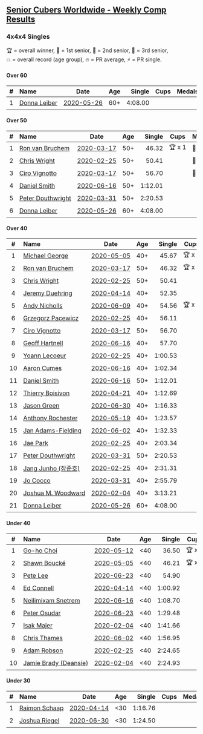 <style>table {white-space: nowrap;}</style>

## [Senior Cubers Worldwide - Weekly Comp Results](/scw-comp/results/)
### 4x4x4 Singles

<span style="white-space: nowrap;">🏆 = overall winner</span>, <span style="white-space: nowrap;">🥇 = 1st senior</span>, <span style="white-space: nowrap;">🥈 = 2nd senior</span>, <span style="white-space: nowrap;">🥉 = 3rd senior</span>, <span style="white-space: nowrap;">💥 = overall record (age group)</span>, <span style="white-space: nowrap;">🔥 = PR average</span>, <span style="white-space: nowrap;">⚡ = PR single</span>.

#### Over 60

| # | Name | Date | Age | Single | Cups | Medals | Achievements | Video |
| :--: | :-- | :--: | :--: | --: | :--: | :-- | :-- | :-- |
| 1 | [Donna Leiber](../../persons/donna_leiber/444.md) | [2020-05-26](../../results/2020-05-26/444.md) | 60+ | 4:08.00 |  |  | 💥 x 3, ⚡ x 3 | [Link](https://www.facebook.com/events/637852836799991?view=permalink&id=640053636579911) |

#### Over 50

| # | Name | Date | Age | Single | Cups | Medals | Achievements | Video |
| :--: | :-- | :--: | :--: | --: | :--: | :-- | :-- | :-- |
| 1 | [Ron van Bruchem](../../persons/ron_van_bruchem/444.md) | [2020-03-17](../../results/2020-03-17/444.md) | 50+ | 46.32 | 🏆 x 1 | 🥇 x 1 | 💥 x 1, 🔥 x 1, ⚡ x 1 | [Link](https://www.facebook.com/events/211732526904866?view=permalink&id=216281769783275) |
| 2 | [Chris Wright](../../persons/chris_wright/444.md) | [2020-02-25](../../results/2020-02-25/444.md) | 50+ | 50.41 |  | 🥈 x 1 | 💥 x 1, 🔥 x 1, ⚡ x 1 | [Link](https://www.facebook.com/events/805797596592397?view=permalink&id=808666752972148) |
| 3 | [Ciro Vignotto](../../persons/ciro_vignotto/444.md) | [2020-03-17](../../results/2020-03-17/444.md) | 50+ | 56.70 |  | 🥇 x 1, 🥈 x 2, 🥉 x 1 | 🔥 x 4, ⚡ x 1 | [Link](https://www.facebook.com/events/211732526904866?view=permalink&id=212061480205304) |
| 4 | [Daniel Smith](../../persons/daniel_smith/444.md) | [2020-06-16](../../results/2020-06-16/444.md) | 50+ | 1:12.01 |  |  | 💥 x 1, 🔥 x 5, ⚡ x 5 | [Link](https://www.facebook.com/events/256188575607890?view=permalink&id=260576965169051) |
| 5 | [Peter Douthwright](../../persons/peter_douthwright/444.md) | [2020-03-31](../../results/2020-03-31/444.md) | 50+ | 2:20.53 |  |  | 🔥 x 2, ⚡ x 3 | [Link](https://www.facebook.com/events/269276700734640?view=permalink&id=273111433684500) |
| 6 | [Donna Leiber](../../persons/donna_leiber/444.md) | [2020-05-26](../../results/2020-05-26/444.md) | 60+ | 4:08.00 |  |  | 💥 x 3, ⚡ x 3 | [Link](https://www.facebook.com/events/637852836799991?view=permalink&id=640053636579911) |

#### Over 40

| # | Name | Date | Age | Single | Cups | Medals | Achievements | Video |
| :--: | :-- | :--: | :--: | --: | :--: | :-- | :-- | :-- |
| 1 | [Michael George](../../persons/michael_george/444.md) | [2020-05-05](../../results/2020-05-05/444.md) | 40+ | 45.67 | 🏆 x 7 | 🥇 x 13, 🥈 x 2 | 💥 x 3, 🔥 x 2, ⚡ x 2 | [Link](https://www.facebook.com/events/557526585195168?view=permalink&id=559133148367845) |
| 2 | [Ron van Bruchem](../../persons/ron_van_bruchem/444.md) | [2020-03-17](../../results/2020-03-17/444.md) | 50+ | 46.32 | 🏆 x 1 | 🥇 x 1 | 💥 x 1, 🔥 x 1, ⚡ x 1 | [Link](https://www.facebook.com/events/211732526904866?view=permalink&id=216281769783275) |
| 3 | [Chris Wright](../../persons/chris_wright/444.md) | [2020-02-25](../../results/2020-02-25/444.md) | 50+ | 50.41 |  | 🥈 x 1 | 💥 x 1, 🔥 x 1, ⚡ x 1 | [Link](https://www.facebook.com/events/805797596592397?view=permalink&id=808666752972148) |
| 4 | [Jeremy Duehring](../../persons/jeremy_duehring/444.md) | [2020-04-14](../../results/2020-04-14/444.md) | 40+ | 52.35 |  | 🥈 x 2, 🥉 x 7 | 🔥 x 2, ⚡ x 2 | [Link](https://www.facebook.com/events/1400953806773430?view=permalink&id=1406261962909281) |
| 5 | [Andy Nicholls](../../persons/andy_nicholls/444.md) | [2020-06-09](../../results/2020-06-09/444.md) | 40+ | 54.56 | 🏆 x 1 | 🥇 x 1, 🥈 x 7, 🥉 x 1 | 🔥 x 4, ⚡ x 4 | [Link](https://www.facebook.com/events/1130228284009045?view=permalink&id=1131107933921080) |
| 6 | [Grzegorz Pacewicz](../../persons/grzegorz_pacewicz/444.md) | [2020-02-25](../../results/2020-02-25/444.md) | 40+ | 56.11 |  |  | 🔥 x 1, ⚡ x 1 | |
| 7 | [Ciro Vignotto](../../persons/ciro_vignotto/444.md) | [2020-03-17](../../results/2020-03-17/444.md) | 50+ | 56.70 |  | 🥇 x 1, 🥈 x 2, 🥉 x 1 | 🔥 x 4, ⚡ x 1 | [Link](https://www.facebook.com/events/211732526904866?view=permalink&id=212061480205304) |
| 8 | [Geoff Hartnell](../../persons/geoff_hartnell/444.md) | [2020-06-16](../../results/2020-06-16/444.md) | 40+ | 57.70 |  | 🥈 x 2, 🥉 x 6 | 🔥 x 4, ⚡ x 5 | [Link](https://www.facebook.com/events/256188575607890?view=permalink&id=257661045460643) |
| 9 | [Yoann Lecoeur](../../persons/yoann_lecoeur/444.md) | [2020-02-25](../../results/2020-02-25/444.md) | 40+ | 1:00.53 |  |  | 🔥 x 2, ⚡ x 1 | [Link](https://www.facebook.com/events/805797596592397?view=permalink&id=808608119644678) |
| 10 | [Aaron Cumes](../../persons/aaron_cumes/444.md) | [2020-06-16](../../results/2020-06-16/444.md) | 40+ | 1:02.34 |  | 🥉 x 1 | 🔥 x 7, ⚡ x 6 | [Link](https://www.facebook.com/events/256188575607890?view=permalink&id=257120222181392) |
| 11 | [Daniel Smith](../../persons/daniel_smith/444.md) | [2020-06-16](../../results/2020-06-16/444.md) | 50+ | 1:12.01 |  |  | 💥 x 1, 🔥 x 5, ⚡ x 5 | [Link](https://www.facebook.com/events/256188575607890?view=permalink&id=260576965169051) |
| 12 | [Thierry Boisivon](../../persons/thierry_boisivon/444.md) | [2020-04-21](../../results/2020-04-21/444.md) | 40+ | 1:12.69 |  |  | 🔥 x 2, ⚡ x 3 | [Link](https://www.facebook.com/events/538096063773916?view=permalink&id=541927596724096) |
| 13 | [Jason Green](../../persons/jason_green/444.md) | [2020-06-30](../../results/2020-06-30/444.md) | 40+ | 1:16.33 |  |  | 🔥 x 1, ⚡ x 1 | [Link](https://www.facebook.com/events/284746466306313?view=permalink&id=289392965841663) |
| 14 | [Anthony Rochester](../../persons/anthony_rochester/444.md) | [2020-05-19](../../results/2020-05-19/444.md) | 40+ | 1:23.57 |  |  | 🔥 x 1, ⚡ x 1 | [Link](https://www.facebook.com/events/201300894172579?view=permalink&id=203252107310791) |
| 15 | [Jan Adams-Fielding](../../persons/jan_adams_fielding/444.md) | [2020-06-02](../../results/2020-06-02/444.md) | 40+ | 1:32.33 |  |  | 🔥 x 5, ⚡ x 4 | [Link](https://www.facebook.com/events/573401076937046?view=permalink&id=578462709764216) |
| 16 | [Jae Park](../../persons/jae_park/444.md) | [2020-02-25](../../results/2020-02-25/444.md) | 40+ | 2:03.34 |  |  | 🔥 x 1, ⚡ x 2 | [Link](https://www.facebook.com/events/805797596592397?view=permalink&id=806066883232135) |
| 17 | [Peter Douthwright](../../persons/peter_douthwright/444.md) | [2020-03-31](../../results/2020-03-31/444.md) | 50+ | 2:20.53 |  |  | 🔥 x 2, ⚡ x 3 | [Link](https://www.facebook.com/events/269276700734640?view=permalink&id=273111433684500) |
| 18 | [Jang Junho (장준호)](../../persons/jang_junho/444.md) | [2020-02-25](../../results/2020-02-25/444.md) | 40+ | 2:31.31 |  |  | 🔥 x 1, ⚡ x 1 | [Link](https://www.facebook.com/events/805797596592397?view=permalink&id=810015492837274) |
| 19 | [Jo Cocco](../../persons/jo_cocco/444.md) | [2020-03-31](../../results/2020-03-31/444.md) | 40+ | 2:55.79 |  |  | 🔥 x 2, ⚡ x 3 | [Link](https://www.facebook.com/events/269276700734640?view=permalink&id=271293767199600) |
| 20 | [Joshua M. Woodward](../../persons/joshua_m_woodward/444.md) | [2020-02-04](../../results/2020-02-04/444.md) | 40+ | 3:13.21 |  |  | 🔥 x 1, ⚡ x 1 | [Link](https://www.facebook.com/joshua.m.woodward.9/videos/10157599917355342) |
| 21 | [Donna Leiber](../../persons/donna_leiber/444.md) | [2020-05-26](../../results/2020-05-26/444.md) | 60+ | 4:08.00 |  |  | 💥 x 3, ⚡ x 3 | [Link](https://www.facebook.com/events/637852836799991?view=permalink&id=640053636579911) |

#### Under 40

| # | Name | Date | Age | Single | Cups | Medals | Achievements | Video |
| :--: | :-- | :--: | :--: | --: | :--: | :-- | :-- | :-- |
| 1 | [Go-ho Choi](../../persons/go_ho_choi/444.md) | [2020-05-12](../../results/2020-05-12/444.md) | <40 | 36.50 | 🏆 x 3 |  | 💥 x 4, 🔥 x 3, ⚡ x 5 | [Link](https://www.facebook.com/events/276138643524223?view=permalink&id=279409959863758) |
| 2 | [Shawn Boucké](../../persons/shawn_boucke/444.md) | [2020-05-05](../../results/2020-05-05/444.md) | <40 | 46.21 | 🏆 x 4 |  | 💥 x 1, 🔥 x 1, ⚡ x 3 | [Link](https://www.facebook.com/events/543220986391837?view=permalink&id=548566115857324) |
| 3 | [Pete Lee](../../persons/pete_lee/444.md) | [2020-06-23](../../results/2020-06-23/444.md) | <40 | 54.90 |  |  | 🔥 x 7, ⚡ x 8 | [Link](https://www.facebook.com/events/268636114456043?view=permalink&id=270820800904241) |
| 4 | [Ed Connell](../../persons/ed_connell/444.md) | [2020-04-14](../../results/2020-04-14/444.md) | <40 | 1:00.92 |  |  | 🔥 x 2, ⚡ x 2 | [Link](https://www.facebook.com/events/1400953806773430?view=permalink&id=1404450843090393) |
| 5 | [Neilimixam Snetrem](../../persons/neilimixam_snetrem/444.md) | [2020-06-16](../../results/2020-06-16/444.md) | <40 | 1:08.70 |  |  | 🔥 x 1, ⚡ x 1 | [Link](https://www.facebook.com/events/256188575607890?view=permalink&id=257142405512507) |
| 6 | [Peter Osudar](../../persons/peter_osudar/444.md) | [2020-06-23](../../results/2020-06-23/444.md) | <40 | 1:29.48 |  |  | 🔥 x 1, ⚡ x 1 | [Link](https://www.facebook.com/events/268636114456043?view=permalink&id=273323990653922) |
| 7 | [Isak Majer](../../persons/isak_majer/444.md) | [2020-02-04](../../results/2020-02-04/444.md) | <40 | 1:41.66 |  |  | 🔥 x 1, ⚡ x 1 | [Link](https://www.facebook.com/groups/1604105099735401?view=permalink&id=2139081646237741) |
| 8 | [Chris Thames](../../persons/chris_thames/444.md) | [2020-06-02](../../results/2020-06-02/444.md) | <40 | 1:56.95 |  |  | 🔥 x 4, ⚡ x 3 | [Link](https://www.facebook.com/events/573401076937046?view=permalink&id=574702816806872) |
| 9 | [Adam Robson](../../persons/adam_robson/444.md) | [2020-02-25](../../results/2020-02-25/444.md) | <40 | 2:24.65 |  |  | ⚡ x 1 | [Link](https://www.facebook.com/events/805797596592397?view=permalink&id=809621066210050) |
| 10 | [Jamie Brady (Deansie)](../../persons/jamie_brady/444.md) | [2020-02-04](../../results/2020-02-04/444.md) | <40 | 2:24.93 |  |  | 🔥 x 1, ⚡ x 1 | [Link](https://www.facebook.com/groups/1604105099735401?view=permalink&id=2139163042896268) |

#### Under 30

| # | Name | Date | Age | Single | Cups | Medals | Achievements | Video |
| :--: | :-- | :--: | :--: | --: | :--: | :-- | :-- | :-- |
| 1 | [Raimon Schaap](../../persons/raimon_schaap/444.md) | [2020-04-14](../../results/2020-04-14/444.md) | <30 | 1:16.76 |  |  | 🔥 x 3, ⚡ x 2 | [Link](https://www.facebook.com/events/1400953806773430?view=permalink&id=1405207589681385) |
| 2 | [Joshua Riegel](../../persons/joshua_riegel/444.md) | [2020-06-30](../../results/2020-06-30/444.md) | <30 | 1:24.50 |  |  | 🔥 x 3, ⚡ x 3 | [Link](https://www.facebook.com/events/284746466306313?view=permalink&id=287582532689373) |


<!-- Global site tag (gtag.js) - Google Analytics -->
<script async src="https://www.googletagmanager.com/gtag/js?id=UA-86348435-3"></script>
<script>window.dataLayer = window.dataLayer || []; function gtag() {dataLayer.push(arguments);} gtag('js', new Date()); gtag('config', 'UA-86348435-3');</script>

